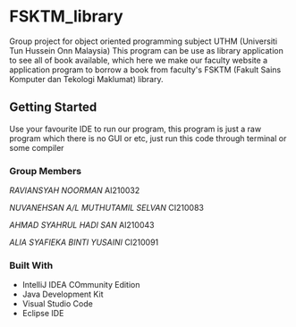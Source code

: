 # FSKTM_library
Group project for object oriented programming subject
UTHM (Universiti Tun Hussein Onn Malaysia)
This program can be use as library application to see all of book available,
which here we make our faculty website a application program to borrow a book
from faculty's FSKTM (Fakult Sains Komputer dan Tekologi Maklumat) library.

## Getting Started
Use your favourite IDE to run our program, this program is just a raw program
which there is no GUI or etc, just run this code through terminal or some compiler

### Group Members

*RAVIANSYAH NOORMAN*
AI210032

*NUVANEHSAN A/L MUTHUTAMIL SELVAN*
CI210083

*AHMAD SYAHRUL HADI SAN*
AI210043

*ALIA SYAFIEKA BINTI YUSAINI*
CI210091

### Built With
- IntelliJ IDEA COmmunity Edition
- Java Development Kit
- Visual Studio Code
- Eclipse IDE
